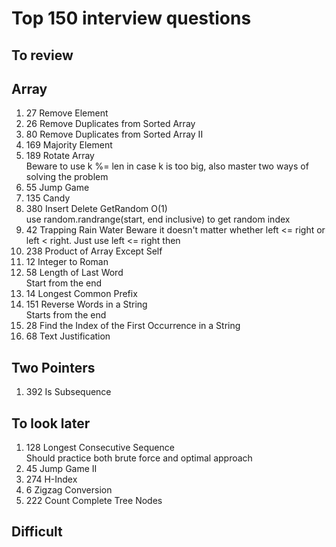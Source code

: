 # Top 150 interview questions
## To review
## Array
1. 27 Remove Element
1. 26 Remove Duplicates from Sorted Array
1. 80 Remove Duplicates from Sorted Array II
1. 169 Majority Element
1. 189 Rotate Array  
   Beware to use k %= len in case k is too big, also master two ways of solving the problem
1. 55 Jump Game
1. 135 Candy
1. 380 Insert Delete GetRandom O(1)  
   use random.randrange(start, end inclusive) to get random index
1. 42 Trapping Rain Water
   Beware it doesn't matter whether left <= right or left < right. Just use left <= right then
1. 238 Product of Array Except Self
1. 12 Integer to Roman
1. 58 Length of Last Word  
   Start from the end
1. 14 Longest Common Prefix
1. 151 Reverse Words in a String  
   Starts from the end
1. 28 Find the Index of the First Occurrence in a String
1. 68 Text Justification

## Two Pointers
1. 392 Is Subsequence
## To look later
1. 128 Longest Consecutive Sequence  
   Should practice both brute force and optimal approach  
1. 45 Jump Game II
2. 274 H-Index
3. 6 Zigzag Conversion
1. 222 Count Complete Tree Nodes
## Difficult
